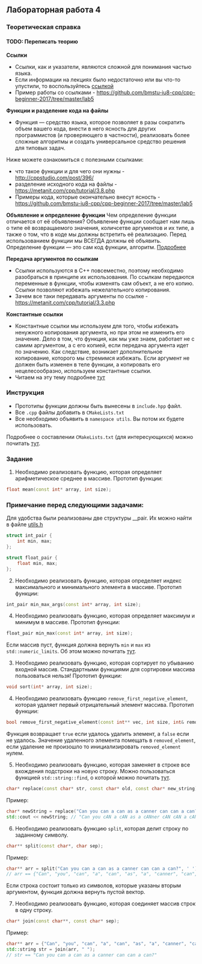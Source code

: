 ## Лабораторная работа 4

### Теоретическая справка
#### TODO: Переписать теорию
**Ссылки**
* Ссылки, как и указатели, являются сложной для понимания частью языка.
* Если информации на лекциях было недостаточно или вы что-то упустили, то воспользуйтесь [ссылкой](http://cppstudio.com/post/429/)
* Пример работы со ссылками - https://github.com/bmstu-iu8-cpp/cpp-beginner-2017/tree/master/lab5

**Функции и разделение кода на файлы**
* Функция — средство языка, которое позволяет в разы сократить объем вашего кода, внести в него ясность для других программистов (и проверяющего в частности), реализовать более сложные алгоритмы и создать универсальное средство решения для типовых задач.

Ниже можете ознакомиться с полезными ссылками:
* что такое функции и для чего они нужны - http://cppstudio.com/post/396/
* разделение исходного кода на файлы - https://metanit.com/cpp/tutorial/3.8.php
* Примеры кода, которые окончательно внесут ясность - https://github.com/bmstu-iu8-cpp/cpp-beginner-2017/tree/master/lab5

**Объявление и определение функции**
Чем определение функции отличается от её объявления? Объявление функции сообщает нам лишь о типе её возвращаемого значения,
количсетве аргументов и их типе, а также о том, что в коде мы должны встретить её реализацию. Перед использованием функции мы ВСЕГДА
должны её объявить. Определение функции — это сам код функции, алгоритм. [Подробнее](https://metanit.com/cpp/tutorial/3.1.php)

**Передача аргументов по ссылкам**
* Ссылки используются в С++ повсеместно, поэтому необходимо разобраться в принципе их использования. По ссылкам
  передаются переменные в функции, чтобы изменять сам объект, а не его копию. Ссылки позволяют избежать
  нежелательного копирования.
* Зачем все таки передавать аргументы по ссылке - https://metanit.com/cpp/tutorial/3.3.php

**Константные ссылки**
* Константные ссылки мы используем для того, чтобы избежать ненужного копирования аргумента, но при этом не изменить
  его значение. Дело в том, что функция, как мы уже знаем, работает не с самим аргументом, а с его копией, если передача
  аргумента идет по значению. Как следствие, возникает дополнительное копирование, которого мы стремимся избежать. Если аргумент
  не должен быть изменен в теле функции, а копировать его нецелесообразно, используем константные ссылки.
* Читаем на эту тему подробнее [тут](http://alenacpp.blogspot.com/2005/09/const-1.html)

### Инструкция
- Прототипы функции должны быть вынесены в `include.hpp` файл.
- Все `.cpp` файлы добавить в `CMakeLists.txt`
- Все необходимо объявить в `namespace utils`. Вы потом их будете использовать.

Подробнее о составлении `CMakeLists.txt` (для интересующихся) можно почитать [тут](https://habr.com/post/155467/).

### Задание
1. Необходимо реализовать функцию, которая определяет арифметическое среднее в массиве.
   Прототип функции:
```cpp
float mean(const int* array, int size);
```

### Примечание перед следующими задачами:
Для удобства были реализованы две структуры __pair.
Их можно найти в файле [utils.h](sources/utils/utils.h)
```c++
struct int_pair {
    int min, max;
};

struct float_pair {
    float min, max;
};
```

2. Необходимо реализовать функцию, которая определяет индекс максимального и минимального элемента в массиве. Прототип функции:
```c++
int_pair min_max_args(const int* array, int size);
```
4. Необходимо реализовать функцию, которая определяет максимум и минимум в массиве.
   Прототип функции:
```cpp
float_pair min_max(const int* array, int size);
```
Если массив пуст, функция должна вернуть `min` и `max` из `std::numeric_limits`.
Об этом можно почитать [тут](https://en.cppreference.com/w/cpp/types/numeric_limits).

3. Необходимо реализовать функцию, которая сортирует по убыванию входной массив.
   Стандартными функциями для сортировки массива пользоваться нельзя!
   Прототип функции:
```cpp
void sort(int* array, int size);
```

4. Необходимо реализовать функцию `remove_first_negative_element`, которая удаляет первый отрицательный элемент массива.
   Прототип функции:
```cpp
bool remove_first_negative_element(const int** vec, int size, int& removed_element);
```
Функция возвращает `true` если удалось удалить элемент, а `false` если не удалось.
Значение удаленного элемента помещать в `removed_element`, если удаление не произошло то инициализировать `removed_element` нулем.

5. Необходимо реализовать функцию, которая заменяет в строке все вхождения подстроки на новую строку.
   Можно пользоваться функцией `std::string::find`, о которой можно почитать [тут](https://ru.cppreference.com/w/cpp/string/basic_string/find).
```cpp
char* replace(const char* str, const char* old, const char* new_string);
```
Пример:
```cpp
char* newString = replace("Can you can a can as a canner can can a can?", "can", "cAN");
std::cout << newString; // "Can you cAN a cAN as a cANner cAN cAN a cAN?"
```

6. Необходимо реализовать функцию `split`, которая делит строку по заданному символу.
```cpp
char** split(const char*, char sep);
```
Пример:
```cpp
char** arr = split("Can you can a can as a canner can can a can?", ' ');
// arr == {"Can", "you", "can", "a", "can", "as", "a", "canner", "can", "can", "a", "can?"};
```
Если строка состоит только из символов, которые указаны вторым аргументом, функция должна вернуть пустой вектор.

7. Необходимо реализовать функцию, которая соединяет массив строк в одну строку.
```cpp
char* join(const char**, const char* sep);
```
Пример:
```cpp
char** arr = {"Can", "you", "can", "a", "can", "as", "a", "canner", "can", "can", "a", "can?"};
std::string str = join(arr, " ");
// str == "Can you can a can as a canner can can a can?"
```